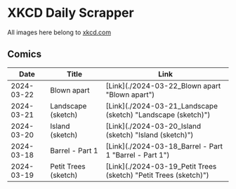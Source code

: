 # XKCD Daily Scrapper

All images here belong to [xkcd.com](https://xkcd.com "xkcd.com")

## Comics

| Date | Title | Link |
| ---- | ----- | ---- |
| 2024-03-22 | Blown apart | [Link](./2024-03-22_Blown apart "Blown apart") |
| 2024-03-21 | Landscape (sketch) | [Link](./2024-03-21_Landscape (sketch) "Landscape (sketch)") |
| 2024-03-20 | Island (sketch) | [Link](./2024-03-20_Island (sketch) "Island (sketch)") |
| 2024-03-18 | Barrel - Part 1 | [Link](./2024-03-18_Barrel - Part 1 "Barrel - Part 1") |
| 2024-03-19 | Petit Trees (sketch) | [Link](./2024-03-19_Petit Trees (sketch) "Petit Trees (sketch)") |